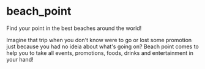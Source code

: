 # beach_point
Find your point in the best beaches around the world!

Imagine that trip when you don't know were to go or lost some promotion just because you had no ideia about what's going on?
Beach point comes to help you to take all events, promotions, foods, drinks and entertainment in your hand!
